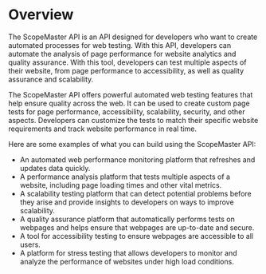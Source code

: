 # Overview

The ScopeMaster API is an API designed for developers who want to create
automated processes for web testing. With this API, developers can automate the
analysis of page performance for website analytics and quality assurance. With
this tool, developers can test multiple aspects of their website, from page
performance to accessibility, as well as quality assurance and scalability.

The ScopeMaster API offers powerful automated web testing features that help
ensure quality across the web. It can be used to create custom page tests for
page performance, accessibility, scalability, security, and other aspects.
Developers can customize the tests to match their specific website requirements
and track website performance in real time.

Here are some examples of what you can build using the ScopeMaster API:

- An automated web performance monitoring platform that refreshes and updates
  data quickly.
- A performance analysis platform that tests multiple aspects of a website,
  including page loading times and other vital metrics.
- A scalability testing platform that can detect potential problems before they
  arise and provide insights to developers on ways to improve scalability.
- A quality assurance platform that automatically performs tests on webpages
  and helps ensure that webpages are up-to-date and secure.
- A tool for accessibility testing to ensure webpages are accessible to all
  users.
- A platform for stress testing that allows developers to monitor and analyze
  the performance of websites under high load conditions.
